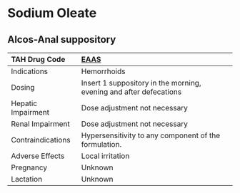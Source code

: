 # Sodium Oleate

## Alcos-Anal suppository

| TAH Drug Code      | [**EAAS**](https://www.tahsda.org.tw/drugs/hissearch.php?drug_code=EAAS)   |
|:-------------------|:---------------------------------------------------------------------------|
| Indications        | Hemorrhoids                                                                |
| Dosing             | Insert 1 suppository in the morning, evening and after defecations         |
| Hepatic Impairment | Dose adjustment not necessary                                              |
| Renal Impairment   | Dose adjustment not necessary                                              |
| Contraindications  | Hypersensitivity to any component of the formulation.                      |
| Adverse Effects    | Local irritation                                                           |
| Pregnancy          | Unknown                                                                    |
| Lactation          | Unknown                                                                    |

